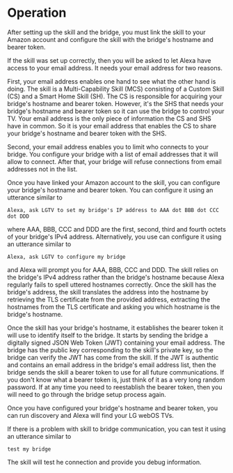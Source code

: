 # Operation

After setting up the skill and the bridge, you must link the skill to your Amazon account and configure the skill with the bridge's hostname and bearer token.

If the skill was set up correctly, then you will be asked to let Alexa have access to your email address. It needs your email address for two reasons.

First, your email address enables one hand to see what the other hand is doing. The skill is a Multi-Capability Skill (MCS) consisting of a Custom Skill (CS) and a Smart Home Skill (SH). The CS is responsible for acquiring your bridge's hostname and bearer token. However, it's the SHS that needs your bridge's hostname and bearer token so it can use the bridge to control your TV. Your email address is the only piece of information the CS and SHS have in common. So it is your email address that enables the CS to share your bridge's hostname and bearer token with the SHS.

Second, your email address enables you to limit who connects to your bridge. You configure your bridge with a list of email addresses that it will allow to connect. After that, your bridge will refuse connections from email addresses not in the list.

Once you have linked your Amazon account to the skill, you can configure your bridge's hostname and bearer token. You can configure it using an utterance similar to

`Alexa, ask LGTV to set my bridge's IP address to AAA dot BBB dot CCC dot DDD`

where AAA, BBB, CCC and DDD are the first, second, third and fourth octets of your bridge's IPv4 address. Alternatively, you use can configure it using an utterance similar to

`Alexa, ask LGTV to configure my bridge`

and Alexa will prompt you for AAA, BBB, CCC and DDD. The skill relies on the bridge's IPv4 address rather than the bridge's hostname because Alexa regularly fails to spell uttered hostnames correctly. Once the skill has the bridge's address, the skill translates the address into the hostname by retrieving the TLS certificate from the provided address, extracting the hostnames from the TLS certificate and asking you which hostname is the bridge's hostname.

Once the skill has your bridge's hostname, it establishes the bearer token it will use to identify itself to the bridge. It starts by sending the bridge a digitally signed JSON Web Token (JWT) containing your email address. The bridge has the public key corresponding to the skill's private key, so the bridge can verify the JWT has come from the skill. If the JWT is authentic and contains an email address in the bridge's email address list, then the bridge sends the skill a bearer token to use for all future communications. If you don't know what a bearer token is, just think of it as a very long random password. If at any time you need to reestablish the bearer token, then you will need to go through the bridge setup process again.

Once you have configured your bridge's hostname and bearer token, you can run discovery and Alexa will find your LG webOS TVs.

If there is a problem with skill to bridge communication, you can test it using an utterance similar to

`test my bridge`

The skill will test he connection and provide you debug information.
